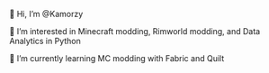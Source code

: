 👋 Hi, I’m @Kamorzy

👀 I’m interested in Minecraft modding, Rimworld modding, and Data Analytics in Python

🌱 I’m currently learning MC modding with Fabric and Quilt

<!---
Kamorzy/Kamorzy is a ✨ special ✨ repository because its `README.md` (this file) appears on your GitHub profile.
You can click the Preview link to take a look at your changes.
--->
